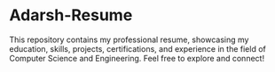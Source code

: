 # Adarsh-Resume
This repository contains my professional resume, showcasing my education, skills, projects, certifications, and experience in the field of Computer Science and Engineering. 
Feel free to explore and connect!
